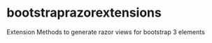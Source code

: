 bootstraprazorextensions
========================

Extension Methods to generate razor views for bootstrap 3 elements

